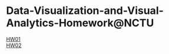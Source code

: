 # Data-Visualization-and-Visual-Analytics-Homework@NCTU
[HW01](https://albert7617.github.io/Data-Visualization-and-Visual-Analytics-Homework/hw01/)\
[HW02](https://albert7617.github.io/Data-Visualization-and-Visual-Analytics-Homework/hw02/)
